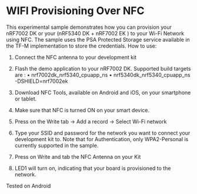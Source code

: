 # WIFI Provisioning Over NFC
This experimental sample demonstrates how you can provision your nRF7002 DK or your  (nRF5340 DK + nRF7002 EK ) to your Wi-Fi Network using NFC.
The sample uses the PSA Protected Storage service available in the TF-M implementation to store the credentials. 
How to use:
1.	Connect the NFC antenna to your development kit 
2.	Flash the demo application to your nRF7002 DK.
Supported build targets are : 
•	nrf7002dk_nrf5340_cpuapp_ns 
•	nrf5340dk_nrf5340_cpuapp_ns -DSHIELD=nrf7002ek 

3.	Download NFC Tools, available on Android and iOS, on your smartphone or tablet.
4.	Make sure that NFC is turned ON on your smart device.
5.	Press on the Write tab -> Add a record -> Select Wi-Fi network
6.	Type your SSID and password for the network you want to connect your development kit to. Note that for Authentication, only WPA2-Personal is currently supported in the sample.
7.	Press on Write and tab the NFC Antenna on your Kit
8.	LED1 will turn on, indicating that your board is provisioned to the network. 

Tested on Android 
